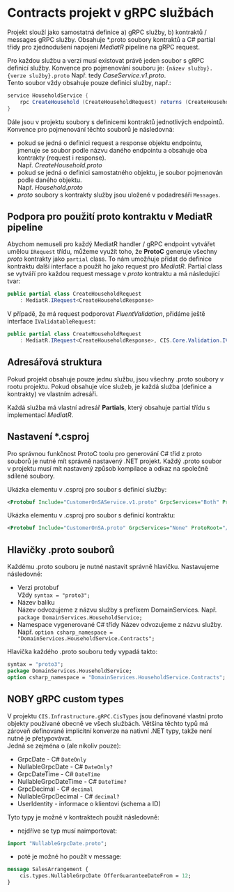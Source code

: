﻿# Contracts projekt v gRPC službách
Projekt slouží jako samostatná definice a) gRPC služby, b) kontraktů / messages gRPC služby.
Obsahuje *.proto soubory kontraktů a C# partial třídy pro zjednodušení napojení *MediatR* pipeline na gRPC request.

Pro každou službu a verzi musí existovat právě jeden soubor s gRPC definicí služby. 
Konvence pro pojmenování souboru je: `{název služby}.{verze služby}.proto`
Např. tedy *CaseService.v1.proto*.  
Tento soubor vždy obsahuje pouze definici služby, např.:
```csharp
service HouseholdService {
    rpc CreateHousehold (CreateHouseholdRequest) returns (CreateHouseholdResponse);
}
```

Dále jsou v projektu soubory s definicemi kontraktů jednotlivých endpointů. 
Konvence pro pojmenování těchto souborů je následovná:
- pokud se jedná o definici request a response objektu endpointu, jmenuje se soubor podle názvu daného endpointu a obsahuje oba kontrakty (request i response).  
Např. *CreateHousehold.proto*
- pokud se jedná o definici samostatného objektu, je soubor pojmenován podle daného objektu.  
Např. *Household.proto*
- *proto* soubory s kontrakty služby jsou uložené v podadresáři `Messages`.

## Podpora pro použití proto kontraktu v MediatR pipeline
Abychom nemuseli pro každý MediatR handler / gRPC endpoint vytvářet umělou `IRequest` třídu, můžeme využít toho, že **ProtoC** generuje všechny *proto* kontrakty jako `partial` class.
To nám umožňuje přidat do definice kontraktu další interface a použít ho jako request pro *MediatR*.
Partial class se vytváří pro každou request message v *proto* kontraktu a má následující tvar:

```csharp
public partial class CreateHouseholdRequest
    : MediatR.IRequest<CreateHouseholdResponse>
```
V případě, že má request podporovat *FluentValidation*, přidáme ještě interface `IValidatableRequest`:
```csharp
public partial class CreateHouseholdRequest
    : MediatR.IRequest<CreateHouseholdResponse>, CIS.Core.Validation.IValidatableRequest
```

## Adresářová struktura
Pokud projekt obsahuje pouze jednu službu, jsou všechny .proto soubory v rootu projektu.
Pokud obsahuje více služeb, je každá služba (definice a kontrakty) ve vlastním adresáři.

Každá služba má vlastní adresář **Partials**, který obsahuje partial třídu s implementací *MediatR*.

## Nastavení *.csproj
Pro správnou funkčnost ProtoC toolu pro generování C# tříd z proto souborů je nutné mít správně nastavený .NET projekt.
Každý .proto soubor v projektu musí mít nastavený způsob kompilace a odkaz na společně sdílené soubory.

Ukázka elementu v .csproj pro soubor s definicí služby:
```xml
<Protobuf Include="CustomerOnSAService.v1.proto" GrpcServices="Both" ProtoRoot="/" AdditionalImportDirs="../../../CIS/Infrastructure.gRPC.CisTypes/Protos" />
```

Ukázka elementu v .csproj pro soubor s definicí kontraktu:
```xml
<Protobuf Include="CustomerOnSA.proto" GrpcServices="None" ProtoRoot="/" AdditionalImportDirs="../../../CIS/Infrastructure.gRPC.CisTypes/Protos" />
```

## Hlavičky .proto souborů
Každému .proto souboru je nutné nastavit správně hlavičku. Nastavujeme následovné:
- Verzi protobuf  
Vždy `syntax = "proto3";`
- Název balíku  
Název odvozujeme z názvu služby s prefixem DomainServices. Např. `package DomainServices.HouseholdService;`
- Namespace vygenerované C# třídy
Název odvozujeme z názvu služby. Např. `option csharp_namespace = "DomainServices.HouseholdService.Contracts";`

Hlavička každého .proto souboru tedy vypadá takto:
```protobuf
syntax = "proto3";
package DomainServices.HouseholdService;
option csharp_namespace = "DomainServices.HouseholdService.Contracts";
```

## NOBY gRPC custom types
V projektu `CIS.Infrastructure.gRPC.CisTypes` jsou definované vlastní proto objekty používané obecně ve všech službách.
Většina těchto typů má zároveň definované implicitní konverze na nativní .NET typy, takže není nutné je přetypovávat.  
Jedná se zejména o (ale nikoliv pouze):
- GrpcDate - C# `DateOnly`
- NullableGrpcDate - C# `DateOnly?`
- GrpcDateTime - C# `DateTime`
- NullableGrpcDateTime - C# `DateTime?`
- GrpcDecimal - C# `decimal`
- NullableGrpcDecimal - C# `decimal?`
- UserIdentity - informace o klientovi (schema a ID)

Tyto typy je možné v kontraktech použít následovně:
- nejdříve se typ musí naimportovat:
```protobuf
import "NullableGrpcDate.proto";
```
- poté je možné ho použít v message:
```protobuf
message SalesArrangement {
    cis.types.NullableGrpcDate OfferGuaranteeDateFrom = 12;
}
```